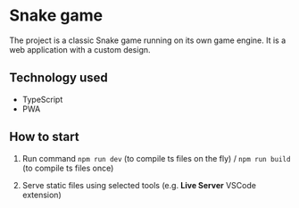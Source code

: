 # Snake game

The project is a classic Snake game running on its own game engine. It is a web application with a custom design.

## Technology used

-   TypeScript
-   PWA

## How to start

1. Run command `npm run dev` (to compile ts files on the fly) / `npm run build` (to compile ts files once)

2. Serve static files using selected tools (e.g. **Live Server** VSCode extension)
